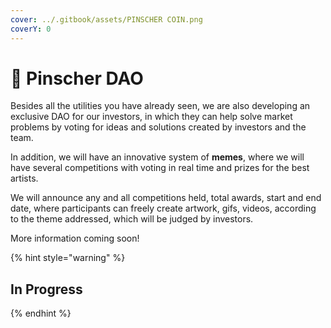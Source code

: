 ```yaml
---
cover: ../.gitbook/assets/PINSCHER COIN.png
coverY: 0
---
```


# 🗽 Pinscher DAO

Besides all the utilities you have already seen, we are also developing an exclusive DAO for our investors, in which they can help solve market problems by voting for ideas and solutions created by investors and the team.

In addition, we will have an innovative system of **memes**, where we will have several competitions with voting in real time and prizes for the best artists.

We will announce any and all competitions held, total awards, start and end date, where participants can freely create artwork, gifs, videos, according to the theme addressed, which will be judged by investors.

More information coming soon!

{% hint style="warning" %}
## In Progress
{% endhint %}
